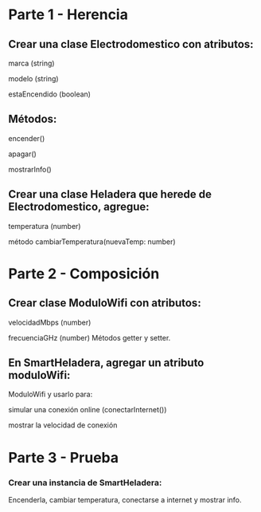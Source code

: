 # Parte 1 - Herencia
## Crear una clase Electrodomestico con atributos:
 marca (string)

 modelo (string)

 estaEncendido (boolean)

 ## Métodos:
 encender()

 apagar()

 mostrarInfo()

 ## Crear una clase Heladera que herede de Electrodomestico, agregue:
 temperatura (number)

 método cambiarTemperatura(nuevaTemp: number)

 # Parte 2 - Composición
 ## Crear clase ModuloWifi con atributos:
 velocidadMbps (number)

 frecuenciaGHz (number) Métodos getter y setter.

 ## En SmartHeladera, agregar un atributo moduloWifi: 
 ModuloWifi y usarlo para:

 simular una conexión online (conectarInternet())

 mostrar la velocidad de conexión

#  Parte 3 - Prueba
 ### Crear una instancia de SmartHeladera: 
 Encenderla, cambiar temperatura, conectarse a internet y mostrar info.